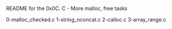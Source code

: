 README for the 0x0C. C - More malloc, free tasks

0-malloc_checked.c
1-string_nconcat.c
2-calloc.c
3-array_range.c
